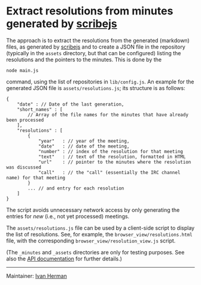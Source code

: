 # Extract resolutions from minutes generated by [scribejs](https://github.com/w3c/scribejs)

The approach is to extract the resolutions from the generated (markdown) files, as generated by [scribejs](https://github.com/w3c/scribejs) and to create a JSON file in the repository (typically in the `assets` directory, but that can be configured) listing the resolutions and the pointers to the minutes. This is done by the

```
node main.js
```

command, using the list of repositories in `lib/config.js`. An example for the generated JSON file is `assets/resolutions.js`; its structure is as follows:

```text
{
    "date" : // Date of the last generation,
    "short_names" : [
        // Array of the file names for the minutes that have already been processed
    ],
    "resolutions" : [
        {
            "year"   : // year of the meeting,
            "date"   : // date of the meeting,
            "number" : // index of the resolution for that meeting
            "text"   : // text of the resolution, formatted in HTML
            "url"    : // pointer to the minutes where the resolution was discussed
            "call"   : // the "call" (essentially the IRC channel name) for that meeting
        }
        ... // and entry for each resolution
    ]
}
```

The script avoids unnecessary network access by only generating the entries for _new_ (i.e., not yet processed) meetings.

The `assets/resolutions.js` file can be used by a client-side script to display the list of resolutions. See, for example, the `browser_view/resolutions.html` file, with the corresponding `browser_view/resolution_view.js` script.

(The `_minutes` and `_assets` directories are only for testing purposes. See also the [API documentation](https://iherman.github.io/scribejs-resolutions/) for further details.)

---

Maintainer: [Ivan Herman](https://github.com/iherman)
